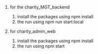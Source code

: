 
 1. for the charity_MGT_backend

     1.  install the packages using
                npm install
     2. the run using 
             npm run start:local
 2. for charity_admin_web
     1. install the packages using
             npm install
     2. the run using
           npm start


